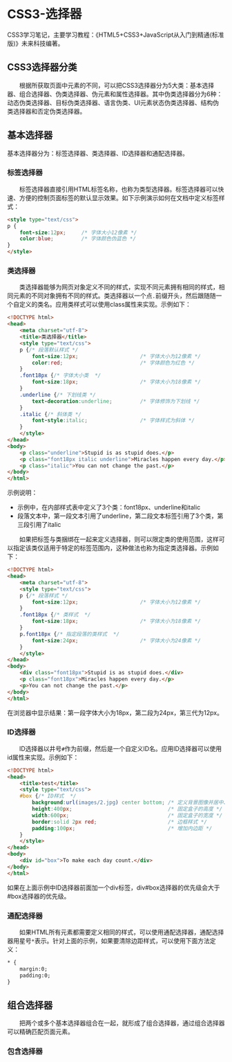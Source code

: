 # CSS3-选择器
CSS3学习笔记，主要学习教程：《HTML5+CSS3+JavaScript从入门到精通(标准版)》未来科技编著。
## CSS3选择器分类
&#8195;&#8195;根据所获取页面中元素的不同，可以把CSS3选择器分为5大类：基本选择器、组合选择器、伪类选择器、伪元素和属性选择器。其中伪类选择器分为6种：动态伪类选择器、目标伪类选择器、语言伪类、UI元素状态伪类选择器、结构伪类选择器和否定伪类选择器。
## 基本选择器
基本选择器分为：标签选择器、类选择器、ID选择器和通配选择器。
### 标签选择器
&#8195;&#8195;标签选择器直接引用HTML标签名称，也称为类型选择器。标签选择器可以快速、方便的控制页面标签的默认显示效果。如下示例演示如何在文档中定义标签样式：
```html
<style type="text/css">
p {
    font-size:12px;     /* 字体大小12像素 */
    color:blue;         /* 字体颜色伪蓝色 */
}
</style>
```
### 类选择器
&#8195;&#8195;类选择器能够为网页对象定义不同的样式，实现不同元素拥有相同的样式，相同元素的不同对象拥有不同的样式。类选择器以一个点`.`前缀开头，然后跟随随一个自定义的类名。应用类样式可以使用class属性来实现。示例如下：
```html
<!DOCTYPE html>
<head>
    <meta charset="utf-8">
    <title>类选择器</title>
    <style type="text/css">
    p {/* 段落默认样式 */
        font-size:12px;                    /* 字体大小为12像素 */
        color:red;                         /* 字体颜色为红色 */
    }
    .font18px {/* 字体大小类  */
        font-size:18px;                    /* 字体大小为18像素 */
    }
    .underline {/* 下划线类 */
        text-decoration:underline;         /* 字体修饰为下划线 */
    }
    .italic {/* 斜体类 */
        font-style:italic;                 /* 字体样式为斜体 */
    }
    </style>
</head>
<body>
    <p class="underline">Stupid is as stupid does.</p>
    <p class="font18px italic underline">Miracles happen every day.</p>
    <p class="italic">You can not change the past.</p>
</body>
</html> 
```
示例说明：
- 示例中，在内部样式表中定义了3个类：font18px、underline和italic
- 段落文本中，第一段文本引用了underline，第二段文本标签引用了3个类，第三段引用了italic

&#8195;&#8195;如果把标签与类捆绑在一起来定义选择器，则可以限定类的使用范围，这样可以指定该类仅适用于特定的标签范围内，这种做法也称为指定类选择器。示例如下：
```html
<!DOCTYPE html>
<head>
    <meta charset="utf-8">
    <style type="text/css">
    p {/* 段落样式 */
        font-size:12px;                    /* 字体大小为12像素 */
    }
    .font18px {/* 类样式  */
        font-size:18px;                    /* 字体大小为18像素 */
    }
    p.font18px {/* 指定段落的类样式  */
        font-size:24px;                    /* 字体大小为24像素 */
    }
    </style>
</head>
<body>
    <div class="font18px">Stupid is as stupid does.</div>
    <p class="font18px">Miracles happen every day.</p>
    <p>You can not change the past.</p>
</body>
</html> 
```
在浏览器中显示结果：第一段字体大小为18px，第二段为24px，第三代为12px。
### ID选择器
&#8195;&#8195;ID选择器以井号`#`作为前缀，然后是一个自定义ID名。应用ID选择器可以使用id属性来实现。示例如下：
```html
<!DOCTYPE html>
<head>
    <title>test</title>
    <style type="text/css">
    #box {/* ID样式  */
        background:url(images/2.jpg) center bottom; /* 定义背景图像并居中、底部对齐 */
        height:400px;                          	    /* 固定盒子的高度 */
        width:600px;                          	    /* 固定盒子的宽度 */
        border:solid 2px red;                    	/* 边框样式 */
        padding:100px;                         	    /* 增加内边距 */
    }
    </style>
</head>
<body>
    <div id="box">To make each day count.</div>
</body>
</html> 
```
如果在上面示例中ID选择器前面加一个div标签，div&#35;box选择器的优先级会大于&#35;box选择器的优先级。
### 通配选择器
&#8195;&#8195;如果HTML所有元素都需要定义相同的样式，可以使用通配选择器，通配选择器用星号`*`表示。针对上面的示例，如果要清除边距样式，可以使用下面方法定义：
```html
* {
    margin:0;
    padding:0;
}
```
## 组合选择器
&#8195;&#8195;把两个或多个基本选择器组合在一起，就形成了组合选择器，通过组合选择器可以精确匹配页面元素。
### 包含选择器
